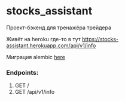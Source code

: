 # stocks_assistant
Проект-бэкенд для тренажёра трейдера

Живёт на heroku где-то в тут https://stocks-assistant.herokuapp.com/api/v1/info

Миграция alembic [here](./alembic/README.md)

### Endpoints:
1. GET /
2. GET /api/v1/info
